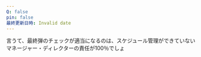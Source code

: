 ```yaml
---
Q: false
pin: false
最終更新日時: Invalid date
---
```

言うて、最終弾のチェックが適当になるのは、スケジュール管理ができていないマネージャー・ディレクターの責任が100％でしょ